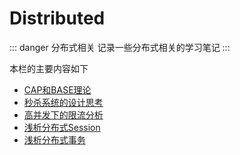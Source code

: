 # Distributed

::: danger 分布式相关
记录一些分布式相关的学习笔记
:::

本栏的主要内容如下

* [CAP和BASE理论](00-CAP-BASE.html)
* [秒杀系统的设计思考](01-Design-Thinking.html)
* [高并发下的限流分析](02-Distributed-Limit.html)
* [浅析分布式Session](10-Distributed-Session.html)
* [浅析分布式事务](11-Distributed-Transaction.html)